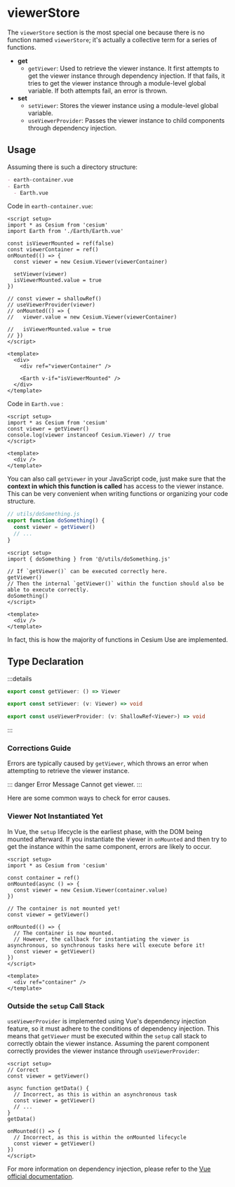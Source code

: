 # viewerStore

The `viewerStore` section is the most special one because there is no function named `viewerStore`; it's actually a collective term for a series of functions.

- **get**
  - `getViewer`: Used to retrieve the viewer instance. It first attempts to get the viewer instance through dependency injection. If that fails, it tries to get the viewer instance through a module-level global variable. If both attempts fail, an error is thrown.
- **set**
  - `setViewer`: Stores the viewer instance using a module-level global variable.
  - `useViewerProvider`: Passes the viewer instance to child components through dependency injection.

## Usage

Assuming there is such a directory structure:

```md
- earth-container.vue
- Earth
  - Earth.vue
```

Code in `earth-container.vue`:

```vue {10,15}
<script setup>
import * as Cesium from 'cesium'
import Earth from './Earth/Earth.vue'

const isViewerMounted = ref(false)
const viewerContainer = ref()
onMounted(() => {
  const viewer = new Cesium.Viewer(viewerContainer)

  setViewer(viewer)
  isViewerMounted.value = true
})

// const viewer = shallowRef()
// useViewerProvider(viewer)
// onMounted(() => {
//   viewer.value = new Cesium.Viewer(viewerContainer)

//   isViewerMounted.value = true
// })
</script>

<template>
  <div>
    <div ref="viewerContainer" />

    <Earth v-if="isViewerMounted" />
  </div>
</template>
```

Code in `Earth.vue` :

```vue {3}
<script setup>
import * as Cesium from 'cesium'
const viewer = getViewer()
console.log(viewer instanceof Cesium.Viewer) // true
</script>

<template>
  <div />
</template>
```

You can also call `getViewer` in your JavaScript code, just make sure that the **context in which this function is called** has access to the viewer instance. This can be very convenient when writing functions or organizing your code structure.

```js
// utils/doSomething.js
export function doSomething() {
  const viewer = getViewer()
  // ...
}
```

```vue
<script setup>
import { doSomething } from '@/utils/doSomething.js'

// If `getViewer()` can be executed correctly here.
getViewer()
// Then the internal `getViewer()` within the function should also be able to execute correctly.
doSomething()
</script>

<template>
  <div />
</template>
```

In fact, this is how the majority of functions in Cesium Use are implemented.

## Type Declaration

:::details

```ts
export const getViewer: () => Viewer

export const setViewer: (v: Viewer) => void

export const useViewerProvider: (v: ShallowRef<Viewer>) => void
```

:::

### Corrections Guide

Errors are typically caused by `getViewer`, which throws an error when attempting to retrieve the viewer instance.

::: danger Error Message
Cannot get viewer.
:::

Here are some common ways to check for error causes.

### Viewer Not Instantiated Yet

In Vue, the `setup` lifecycle is the earliest phase, with the DOM being mounted afterward. If you instantiate the viewer in `onMounted` and then try to get the instance within the same component, errors are likely to occur.

```vue {9-10,13-15}
<script setup>
import * as Cesium from 'cesium'

const container = ref()
onMounted(async () => {
  const viewer = new Cesium.Viewer(container.value)
})

// The container is not mounted yet!
const viewer = getViewer()

onMounted(() => {
  // The container is now mounted.
  // However, the callback for instantiating the viewer is asynchronous, so synchronous tasks here will execute before it!
  const viewer = getViewer()
})
</script>

<template>
  <div ref="container" />
</template>
```

### Outside the `setup` Call Stack

`useViewerProvider` is implemented using Vue's dependency injection feature, so it must adhere to the conditions of dependency injection. This means that `getViewer` must be executed within the `setup` call stack to correctly obtain the viewer instance. Assuming the parent component correctly provides the viewer instance through `useViewerProvider`:

```vue
<script setup>
// Correct
const viewer = getViewer()

async function getData() {
  // Incorrect, as this is within an asynchronous task
  const viewer = getViewer()
  // ...
}
getData()

onMounted(() => {
  // Incorrect, as this is within the onMounted lifecycle
  const viewer = getViewer()
})
</script>
```

For more information on dependency injection, please refer to the [Vue official documentation](https://cn.vuejs.org/guide/components/provide-inject.html).
